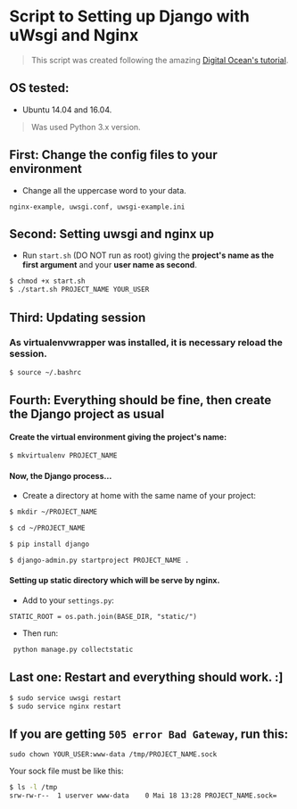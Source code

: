 # Script to Setting up Django with uWsgi and Nginx

>This script was created following the amazing [Digital Ocean's tutorial](https://www.digitalocean.com/community/tutorials/how-to-serve-django-applications-with-uwsgi-and-nginx-on-ubuntu-14-04).

## OS tested:
* Ubuntu 14.04 and 16.04.

>Was used Python 3.x version.

## First: Change the config files to your environment

* Change all the uppercase word to your data.

`nginx-example, uwsgi.conf, uwsgi-example.ini`


## Second: Setting uwsgi and nginx up

* Run `start.sh` (DO NOT run as root) giving the **project's name as the first argument** and your **user name as second**.

```sh
$ chmod +x start.sh
$ ./start.sh PROJECT_NAME YOUR_USER
```
## Third: Updating session

### As virtualenvwrapper was installed, it is necessary reload the session.
```sh
$ source ~/.bashrc
```

## Fourth: Everything should be fine, then create the Django project as usual

#### Create the virtual environment giving the project's name:
```sh
$ mkvirtualenv PROJECT_NAME
```

#### Now, the Django process...

* Create a directory at home with the same name of your project:
```sh
$ mkdir ~/PROJECT_NAME

$ cd ~/PROJECT_NAME

$ pip install django

$ django-admin.py startproject PROJECT_NAME .
```

#### Setting up static directory which will be serve by nginx.

* Add to your `settings.py`:

`STATIC_ROOT = os.path.join(BASE_DIR, "static/")`

* Then run:
```sh
 python manage.py collectstatic
```

## Last one: Restart and everything should work. :]
```sh
$ sudo service uwsgi restart
$ sudo service nginx restart
```

## If you are getting `505 error Bad Gateway`, run this:
`sudo chown YOUR_USER:www-data /tmp/PROJECT_NAME.sock`

Your sock file must be like this:
```sh
$ ls -l /tmp
srw-rw-r--  1 userver www-data    0 Mai 18 13:28 PROJECT_NAME.sock=
```
